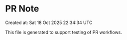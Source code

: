 # PR Note

Created at: Sat 18 Oct 2025 22:34:34 UTC

This file is generated to support testing of PR workflows.
